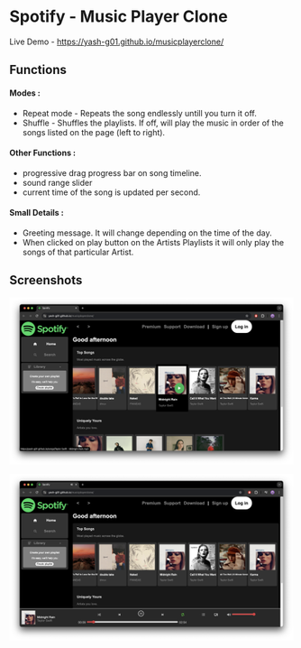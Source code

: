 # Spotify - Music Player Clone

Live Demo - https://yash-g01.github.io/musicplayerclone/

## Functions

#### Modes :
* Repeat mode - Repeats the song endlessly untill you turn it off.
* Shuffle - Shuffles the playlists. If off, will play the music in order of the songs listed on the page (left to right).

#### Other Functions :
* progressive drag progress bar on song timeline.
* sound range slider
* current time of the song is updated per second.

#### Small Details :
* Greeting message. It will change depending on the time of the day.
* When clicked on play button on the Artists Playlists it will only play the songs of that particular Artist.

## Screenshots

<p>
    <img src="./Screenshots/SS1.png" alt="Web_img">
</p>

<p>
    <img src="./Screenshots/SS2.png" alt="Web_img">
</p>
